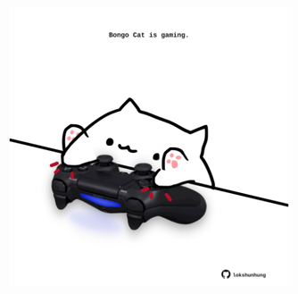 <!-- built at 18/04/2021, 19:11:17 UTC -->
<p align="center">
  <img width="500" height="500" src="./ReadmeImage.svg">
</p>
